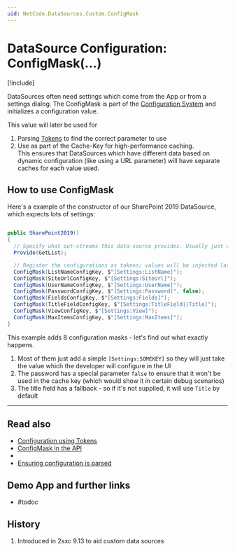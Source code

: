 ```yaml
---
uid: NetCode.DataSources.Custom.ConfigMask
---
```


# DataSource Configuration: ConfigMask(...)

[!include[](~/basics/stack/_shared-float-summary.md)]
<style>
  .context-box-summary .datasource-custom, 
  .context-box-summary .query-params,
  .context-box-summary .data-configuration
  { visibility: visible; } 
</style>

DataSources often need settings which come from the App or from a settings dialog. 
The ConfigMask is part of the [Configuration System](xref:NetCode.DataSources.Custom.Configuration) and initializes a configuration value.

This value will later be used for

1. Parsing [Tokens](xref:Abyss.Parts.LookUp.Tokens) to find the correct parameter to use
1. Use as part of the Cache-Key for high-performance caching.   
  This ensures that DataSources which have different data based on dynamic configuration (like using a URL parameter) will have separate caches for each value used. 

## How to use ConfigMask

Here's a example of the constructor of our SharePoint 2019 DataSource, which expects lots of settings: 

```cs

public SharePoint2019()
{
  // Specify what out-streams this data-source provides. Usually just one: "Default"
  Provide(GetList);

  // Register the configurations as tokens; values will be injected later on
  ConfigMask(ListNameConfigKey, $"[Settings:ListName]");
  ConfigMask(SiteUrlConfigKey, $"[Settings:SiteUrl]");
  ConfigMask(UserNameConfigKey, $"[Settings:UserName]");
  ConfigMask(PasswordConfigKey, $"[Settings:Password]", false);
  ConfigMask(FieldsConfigKey, $"[Settings:Fields]");
  ConfigMask(TitleFieldConfigKey, $"[Settings:TitleField||Title]");
  ConfigMask(ViewConfigKey, $"[Settings:View]");
  ConfigMask(MaxItemsConfigKey, $"[Settings:MaxItems]");
}
```

This example adds 8 configuration masks - let's find out what exactly happens.

1. Most of them just add a simple `[Settings:SOMEKEY]` so they will just take the value which the developer will configure in the UI
1. The password has a special parameter `false` to ensure that it won't be used in the cache key (which would show it in certain debug scenarios)
1. The title field has a fallback - so if it's not supplied, it will use `Title` by default


---

## Read also

* [Configuration using Tokens](xref:Abyss.Parts.LookUp.Index)
* [ConfigMask in the API](xref:ToSic.Eav.DataSources.DataSourceBase.ConfigMask*)
* [](xref:NetCode.DataSources.Custom.Configuration)
* [Ensuring configuration is parsed](xref:NetCode.DataSources.Custom.ConfigurationParse)

## Demo App and further links

* #todoc

## History

1. Introduced in 2sxc 9.13 to aid custom data sources 

